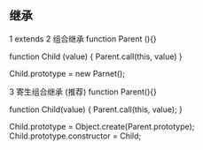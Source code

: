 <!--
 * @Author: hcs
 * @Date: 2023-04-18 18:29:24
 * @LastEditTime: 2023-04-22 17:02:47
 * @LastEditors: Do not edit
 * @Description: Modify here please
 * @FilePath: \git_program\FEStudy\手写代码\继承.md
-->
## 继承
1 extends
2 组合继承
function Parent (){}

function Child (value) {
  Parent.call(this, value)
}

Child.prototype = new Parnet();

3 寄生组合继承 (推荐)
function Parent(){}

function Child(value) {
  Parent.call(this, value);
}

Child.prototype = Object.create(Parent.prototype);
Child.prototype.constructor = Child;